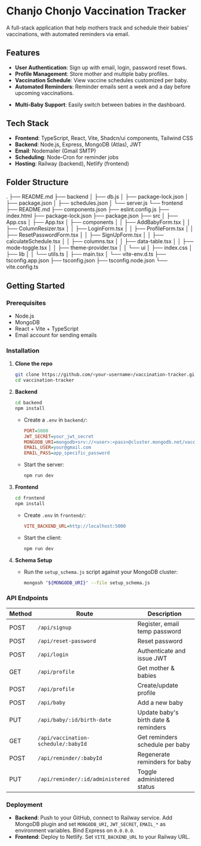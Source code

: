 # Chanjo Chonjo Vaccination Tracker

A full-stack application that help mothers track and schedule their babies' vaccinations, with automated reminders via email.

## Features

* **User Authentication**: Sign up with email, login, password reset flows.
* **Profile Management**: Store mother and multiple baby profiles.
* **Vaccination Schedule**: View vaccine schedules customized per baby.
* **Automated Reminders**: Reminder emails sent a week and a day before upcoming vaccinations.
<!-- * **Admin Dashboard**: Mark vaccines as administered. -->
* **Multi-Baby Support**: Easily switch between babies in the dashboard.

## Tech Stack

* **Frontend**: TypeScript, React, Vite, Shadcn/ui components, Tailwind CSS
* **Backend**: Node.js, Express, MongoDB (Atlas), JWT
* **Email**: Nodemailer (Gmail SMTP)
* **Scheduling**: Node-Cron for reminder jobs
* **Hosting**: Railway (backend), Netlify (frontend)

## Folder Structure
.
├── README.md
├── backend
│   ├── db.js
│   ├── package-lock.json
│   ├── package.json
│   ├── schedules.json
│   └── server.js
└── frontend
    ├── README.md
    ├── components.json
    ├── eslint.config.js
    ├── index.html
    ├── package-lock.json
    ├── package.json
    ├── src
    │   ├── App.css
    │   ├── App.tsx
    │   ├── components
    │   │   ├── AddBabyForm.tsx
    │   │   ├── ColumnResizer.tsx
    │   │   ├── LoginForm.tsx
    │   │   ├── ProfileForm.tsx
    │   │   ├── ResetPasswordForm.tsx
    │   │   ├── SignUpForm.tsx
    │   │   ├── calculateSchedule.tsx
    │   │   ├── columns.tsx
    │   │   ├── data-table.tsx
    │   │   ├── mode-toggle.tsx
    │   │   ├── theme-provider.tsx
    │   │   └── ui
    │   ├── index.css
    │   ├── lib
    │   │   └── utils.ts
    │   ├── main.tsx
    │   └── vite-env.d.ts
    ├── tsconfig.app.json
    ├── tsconfig.json
    ├── tsconfig.node.json
    └── vite.config.ts

## Getting Started

### Prerequisites

* Node.js
* MongoDB
* React + Vite + TypeScript
* Email account for sending emails

### Installation

1. **Clone the repo**

   ```bash
   git clone https://github.com/<your-username>/vaccination-tracker.git
   cd vaccination-tracker
   ```

2. **Backend**

   ```bash
   cd backend
   npm install
   ```

   * Create a `.env` in `backend/`:

     ```ini
     PORT=5000
     JWT_SECRET=your_jwt_secret
     MONGODB_URI=mongodb+srv://<user>:<pass>@cluster.mongodb.net/vaccination_tracker
     EMAIL_USER=your@gmail.com
     EMAIL_PASS=app_specific_password
     ```

   * Start the server:

     ```bash
     npm run dev
     ```

3. **Frontend**

   ```bash
   cd frontend
   npm install
   ```

   * Create `.env` in `frontend/`:

     ```ini
     VITE_BACKEND_URL=http://localhost:5000
     ```

   * Start the client:

     ```bash
     npm run dev
     ```

4. **Schema Setup**

   * Run the `setup_schema.js` script against your MongoDB cluster:

     ```bash
     mongosh "${MONGODB_URI}" --file setup_schema.js
     ```

### API Endpoints

| Method | Route                               | Description                          |
| ------ | ----------------------------------- | ------------------------------------ |
| POST   | `/api/signup`                       | Register, email temp password        |
| POST   | `/api/reset-password`               | Reset password                       |
| POST   | `/api/login`                        | Authenticate and issue JWT           |
| GET    | `/api/profile`                      | Get mother & babies                  |
| POST   | `/api/profile`                      | Create/update profile                |
| POST   | `/api/baby`                         | Add a new baby                       |
| PUT    | `/api/baby/:id/birth-date`          | Update baby's birth date & reminders |
| GET    | `/api/vaccination-schedule/:babyId` | Get reminders schedule per baby      |
| POST   | `/api/reminder/:babyId`             | Regenerate reminders for baby        |
| PUT    | `/api/reminder/:id/administered`    | Toggle administered status           |

### Deployment

* **Backend**: Push to your GitHub, connect to Railway service. Add MongoDB plugin and set `MONGODB_URI`, `JWT_SECRET`, `EMAIL_*` as environment variables. Bind Express on `0.0.0.0`.
* **Frontend**: Deploy to Netlify. Set `VITE_BACKEND_URL` to your Railway URL.